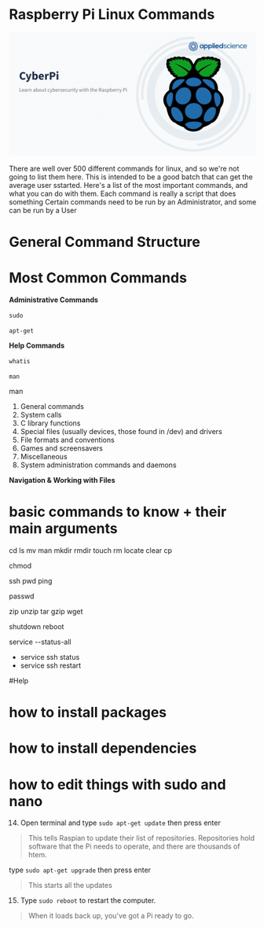 # Raspberry Pi Linux Commands

![CyberPi](../cyber-pi-github-profile.png)

There are well over 500 different commands for linux, and so we're not going to list them here. This is intended to be a good batch that can get the average user sstarted.
Here's a list of the most important commands, and what you can do with them.
Each command is really a script that does something
Certain commands need to be run by an Administrator, and some can be run by a User

# General Command Structure




# Most Common Commands

**Administrative Commands**

`sudo`

`apt-get`

**Help Commands**

`whatis`

`man`

man 
1. General commands
2. System calls
3. C library functions
4. Special files (usually devices, those found in /dev) and drivers
5. File formats and conventions
6. Games and screensavers
7. Miscellaneous
8. System administration commands and daemons


**Navigation & Working with Files**


# basic commands to know + their main arguments

cd
ls 
mv
man
mkdir
rmdir
touch
rm
locate
clear
cp

chmod

ssh
pwd
ping

passwd

zip unzip 
tar 
gzip
wget


shutdown
reboot



service --status-all
- service ssh status
- service ssh restart


#Help





# how to install packages

# how to install dependencies

# how to edit things with sudo and nano



14. Open terminal and type 
`sudo apt-get update` then press enter
>This tells Raspian to update their list of repositories. Repositories hold software that the Pi needs to operate, and there are thousands of htem.

type `sudo apt-get upgrade` then press enter
>This starts all the updates

15. Type `sudo reboot` to restart the computer.
>When it loads back up, you've got a Pi ready to go.